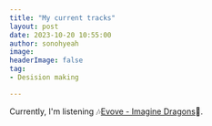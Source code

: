```yaml
---
title: "My current tracks"
layout: post
date: 2023-10-20 10:55:00
author: sonohyeah
image: 
headerImage: false
tag:
- Desision making

---
```


Currently, I'm listening 🎶[Evove - Imagine Dragons](https://open.spotify.com/track/31VOknKjFrEX47bZXzqcoF?si=453654041f0b4008)🎵.